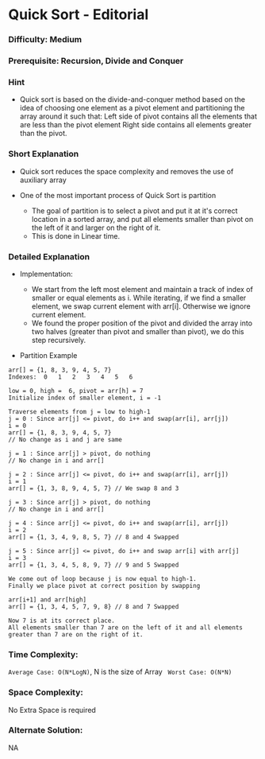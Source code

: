 # Quick Sort - Editorial

### Difficulty:  Medium

### Prerequisite: Recursion, Divide and Conquer

### Hint

* Quick sort is based on the divide-and-conquer method based on the idea of choosing one element as a pivot element and partitioning the array around it such that: Left side of pivot contains all the elements that are less than the pivot element Right side contains all elements greater than the pivot.

### Short Explanation

* Quick sort reduces the space complexity and removes the use of auxiliary array

* One of the most important process of Quick Sort is partition
    * The goal of partition is to select a pivot and put it at it's correct location in a sorted array, and put all elements smaller than pivot on the left of it and larger on the right of it.
    * This is done in Linear time.


### Detailed Explanation

* Implementation:
    * We start from the left most element and maintain a track of index of smaller or equal elements as i. While iterating, if we find a smaller element, we swap current element with arr[i]. Otherwise we ignore current element. 
    * We found the proper position of the pivot and divided the array into two halves (greater than pivot and smaller than pivot), we do this step recursively.

* Partition Example

```
arr[] = {1, 8, 3, 9, 4, 5, 7}
Indexes:  0   1   2   3   4   5   6 

low = 0, high =  6, pivot = arr[h] = 7
Initialize index of smaller element, i = -1

Traverse elements from j = low to high-1
j = 0 : Since arr[j] <= pivot, do i++ and swap(arr[i], arr[j])
i = 0 
arr[] = {1, 8, 3, 9, 4, 5, 7} 
// No change as i and j are same

j = 1 : Since arr[j] > pivot, do nothing
// No change in i and arr[]

j = 2 : Since arr[j] <= pivot, do i++ and swap(arr[i], arr[j])
i = 1
arr[] = {1, 3, 8, 9, 4, 5, 7} // We swap 8 and 3 

j = 3 : Since arr[j] > pivot, do nothing
// No change in i and arr[]

j = 4 : Since arr[j] <= pivot, do i++ and swap(arr[i], arr[j])
i = 2
arr[] = {1, 3, 4, 9, 8, 5, 7} // 8 and 4 Swapped

j = 5 : Since arr[j] <= pivot, do i++ and swap arr[i] with arr[j] 
i = 3 
arr[] = {1, 3, 4, 5, 8, 9, 7} // 9 and 5 Swapped 

We come out of loop because j is now equal to high-1.
Finally we place pivot at correct position by swapping

arr[i+1] and arr[high]
arr[] = {1, 3, 4, 5, 7, 9, 8} // 8 and 7 Swapped 

Now 7 is at its correct place. 
All elements smaller than 7 are on the left of it and all elements greater than 7 are on the right of it.
```

### Time Complexity:

` Average Case: O(N*LogN) `, N is the size of Array
` Worst Case: O(N*N)` 

### Space Complexity:

No Extra Space is required

### Alternate Solution:
NA